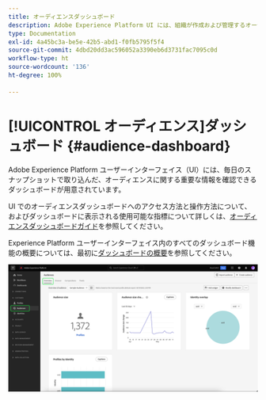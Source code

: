 ```yaml
---
title: オーディエンスダッシュボード
description: Adobe Experience Platform UI には、組織が作成および管理するオーディエンスに関連する重要な指標を確認できるダッシュボードが用意されています。
type: Documentation
exl-id: 4a45bc3a-be5e-42b5-abd1-f0fb5795f5f4
source-git-commit: 4dbd20dd3ac596052a3390eb6d3731fac7095c0d
workflow-type: ht
source-wordcount: '136'
ht-degree: 100%

---
```


# [!UICONTROL オーディエンス]ダッシュボード {#audience-dashboard}

Adobe Experience Platform ユーザーインターフェイス（UI）には、毎日のスナップショットで取り込んだ、オーディエンスに関する重要な情報を確認できるダッシュボードが用意されています。

UI でのオーディエンスダッシュボードへのアクセス方法と操作方法について、およびダッシュボードに表示される使用可能な指標について詳しくは、[オーディエンスダッシュボードガイド](../../dashboards/guides/audiences.md)を参照してください。

Experience Platform ユーザーインターフェイス内のすべてのダッシュボード機能の概要については、最初に[ダッシュボードの概要](../../dashboards/home.md)を参照してください。

![オーディエンスダッシュボード。ここでは、オーディエンスサイズウィジェット、オーディエンスサイズ変化トレンドウィジェット、ID 別プロファイルウィジェットの 3 つのウィジェットを表示しています。](../../dashboards/images/segments/dashboard-overview.png)
